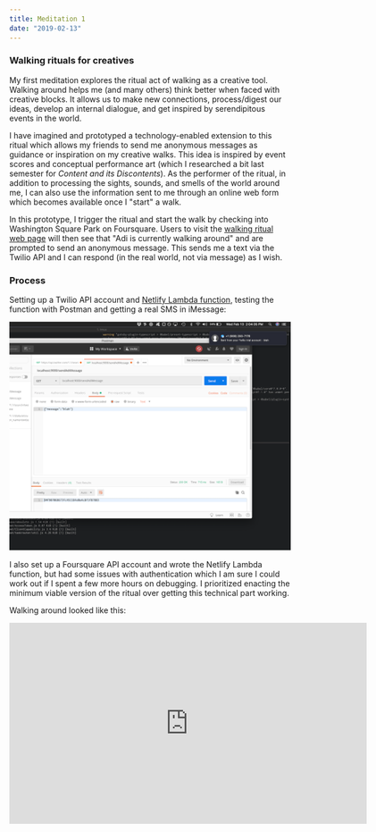 ```yaml
---
title: Meditation 1
date: "2019-02-13"
---
```


### Walking rituals for creatives

My first meditation explores the ritual act of walking as a creative tool. Walking around helps me (and many others) think better when faced with creative blocks. It allows us to make new connections, process/digest our ideas, develop an internal dialogue, and get inspired by serendipitous events in the world.

I have imagined and prototyped a technology-enabled extension to this ritual which allows my friends to send me anonymous messages as guidance or inspiration on my creative walks. This idea is inspired by event scores and conceptual performance art (which I researched a bit last semester for _Content and its Discontents_). As the performer of the ritual, in addition to processing the sights, sounds, and smells of the world around me, I can also use the information sent to me through an online web form which becomes available once I "start" a walk.

In this prototype, I trigger the ritual and start the walk by checking into Washington Square Park on Foursquare. Users to visit the [walking ritual web page](/projects/electronic-rituals/walking-ritual) will then see that "Adi is currently walking around" and are prompted to send an anonymous message. This sends me a text via the Twilio API and I can respond (in the real world, not via message) as I wish.

### Process

Setting up a Twilio API account and [Netlify Lambda function](https://www.netlify.com/docs/functions/), testing the function with Postman and getting a real SMS in iMessage:

![process-1](meditation-1-process-1.png)

I also set up a Foursquare API account and wrote the Netlify Lambda function, but had some issues with authentication which I am sure I could work out if I spent a few more hours on debugging. I prioritized enacting the minimum viable version of the ritual over getting this technical part working.

Walking around looked like this:

<iframe src="https://player.vimeo.com/video/317114111?loop=1&title=0&byline=0&portrait=0" width="640" height="360" frameborder="0" webkitallowfullscreen mozallowfullscreen allowfullscreen></iframe>
